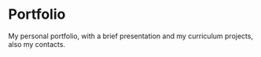 # Portfolio
My personal portfolio, with a brief presentation and my curriculum projects, also my contacts.
